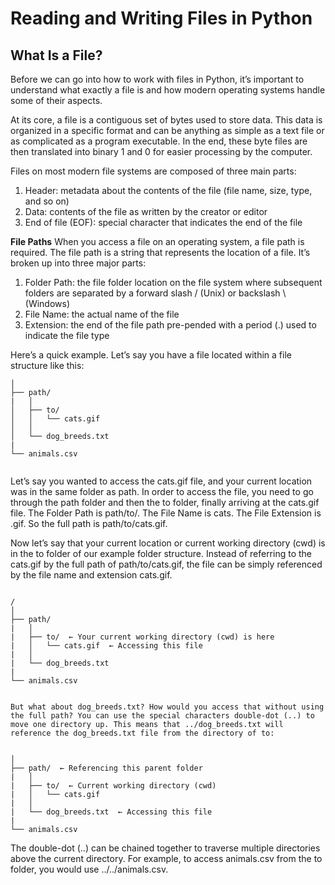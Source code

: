 # Reading and Writing Files in Python

## What Is a File?

Before we can go into how to work with files in Python, it’s important to understand what exactly a file is and how modern operating systems handle some of their aspects.

At its core, a file is a contiguous set of bytes used to store data. This data is organized in a specific format and can be anything as simple as a text file or as complicated as a program executable. In the end, these byte files are then translated into binary 1 and 0 for easier processing by the computer.

Files on most modern file systems are composed of three main parts:

1. Header: metadata about the contents of the file (file name, size, type, and so on)
2. Data: contents of the file as written by the creator or editor
3. End of file (EOF): special character that indicates the end of the file


**File Paths**
When you access a file on an operating system, a file path is required. The file path is a string that represents the location of a file. It’s broken up into three major parts:

1. Folder Path: the file folder location on the file system where subsequent folders are     separated by a forward slash / (Unix) or backslash \ (Windows)
2. File Name: the actual name of the file
3. Extension: the end of the file path pre-pended with a period (.) used to indicate the file type

Here’s a quick example. Let’s say you have a file located within a file structure like this:

```
│
├── path/
|   │
│   ├── to/
│   │   └── cats.gif
│   │
│   └── dog_breeds.txt
|
└── animals.csv


```
Let’s say you wanted to access the cats.gif file, and your current location was in the same folder as path. In order to access the file, you need to go through the path folder and then the to folder, finally arriving at the cats.gif file. The Folder Path is path/to/. The File Name is cats. The File Extension is .gif. So the full path is path/to/cats.gif.

Now let’s say that your current location or current working directory (cwd) is in the to folder of our example folder structure. Instead of referring to the cats.gif by the full path of path/to/cats.gif, the file can be simply referenced by the file name and extension cats.gif.


```

/
│
├── path/
|   │
|   ├── to/  ← Your current working directory (cwd) is here
|   │   └── cats.gif  ← Accessing this file
|   │
|   └── dog_breeds.txt
|
└── animals.csv

```

```

But what about dog_breeds.txt? How would you access that without using the full path? You can use the special characters double-dot (..) to move one directory up. This means that ../dog_breeds.txt will reference the dog_breeds.txt file from the directory of to:

```

```

│
├── path/  ← Referencing this parent folder
|   │
|   ├── to/  ← Current working directory (cwd)
|   │   └── cats.gif
|   │
|   └── dog_breeds.txt  ← Accessing this file
|
└── animals.csv

```
The double-dot (..) can be chained together to traverse multiple directories above the current directory. For example, to access animals.csv from the to folder, you would use ../../animals.csv.
